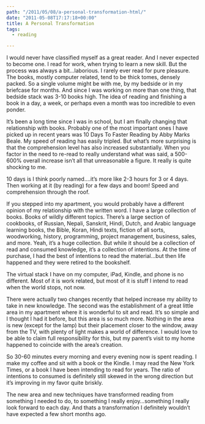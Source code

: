 ```yaml
---
path: "/2011/05/08/a-personal-transformation-html/" 
date: "2011-05-08T17:17:18+00:00" 
title: A Personal Transformation
tags:
  - reading

---
```


  <p>
    I would never have classified myself as a great reader. And I never expected to become one. I read for work, when trying to learn a new skill. But the process was always a bit&#8230;laborious. I rarely ever read for pure pleasure. The books, mostly computer related, tend to be thick tomes, densely packed. So a single volume might be with me, by my bedside or in my briefcase for months. And since I was working on more than one thing, that bedside stack was 3-10 books high. The idea of reading and finishing a book in a day, a week, or perhaps even a month was too incredible to even ponder.
  </p>
  
  <p>
    It&#8217;s been a long time since I was in school, but I am finally changing that relationship with books. Probably one of the most important ones I have picked up in recent years was 10 Days To Faster Reading by Abby Marks Beale. My speed of reading has easily tripled. But what&#8217;s more surprising is that the comprehension level has also increased substantially. When you factor in the need to re-read to really understand what was said, a 500-600% overall increase isn&#8217;t all that unreasonable a figure. It really is quite shocking to me.
  </p>
  
  <p>
    10 days is I think poorly named&#8230;.it&#8217;s more like 2-3 hours for 3 or 4 days. Then working at it (by reading) for a few days and boom! Speed and comprehension through the roof.
  </p>
  
  <p>
    If you stepped into my apartment, you would probably have a different opinion of my relationship with the written word. I have a large collection of books. Books of wildly different topics. There&#8217;s a large section of cookbooks, of Russian, Nepali, Sanskrit, Hindi, Dutch, and Arabic language learning books, the Bible, Koran, Hindi texts, fiction of all sorts, woodworking, history, programming, project management, business, sales, and more. Yeah, it&#8217;s a huge collection. But while it should be a collection of read and consumed knowledge, it&#8217;s a collection of intentions. At the time of purchase, I had the best of intentions to read the material&#8230;but then life happened and they were retired to the bookshelf.
  </p>
  
  <p>
    The virtual stack I have on my computer, iPad, Kindle, and phone is no different. Most of it is work related, but most of it is stuff I intend to read when the world stops, not now.
  </p>
  
  <p>
    There were actually two changes recently that helped increase my ability to take in new knowledge. The second was the establishment of a great little area in my apartment where it is wonderful to sit and read. It&#8217;s so simple and I thought I had it before, but this area is so much more. Nothing in the area is new (except for the lamp) but their placement closer to the window, away from the TV, with plenty of light makes a world of difference. I would love to be able to claim full responsibility for this, but my parent&#8217;s visit to my home happened to coincide with the area&#8217;s creation.
  </p>
  
  <p>
    So 30-60 minutes every morning and every evening now is spent reading. I make my coffee and sit with a book or the Kindle. I may read the New York Times, or a book I have been intending to read for years. The ratio of intentions to consumed is definitely still skewed in the wrong direction but it&#8217;s improving in my favor quite briskly.
  </p>
  
  <p>
    The new area and new techniques have transformed reading from something I needed to do, to something I really enjoy&#8230;something I really look forward to each day. And thats a transformation I definitely wouldn&#8217;t have expected a few short months ago.
  </p>
</div>